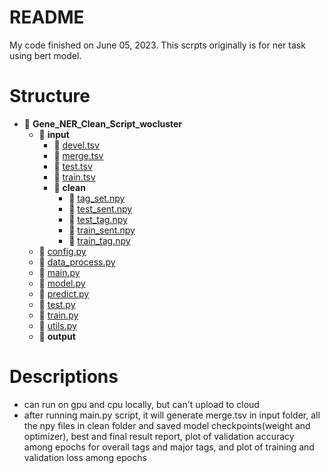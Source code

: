 # README

My code finished on June 05, 2023. This scrpts originally is for ner task using bert model. 

# Structure
- 📂 __Gene\_NER\_Clean\_Script\_wocluster__
   - 📂 __input__
     - 📄 [devel.tsv](input/devel.tsv)
     - 📄 [merge.tsv](input/merge.tsv)
     - 📄 [test.tsv](input/test.tsv)
     - 📄 [train.tsv](input/train.tsv)
     - 📂 __clean__
       - 📄 [tag\_set.npy](input/clean/tag_set.npy)
       - 📄 [test\_sent.npy](input/clean/test_sent.npy)
       - 📄 [test\_tag.npy](input/clean/test_tag.npy)
       - 📄 [train\_sent.npy](input/clean/train_sent.npy)
       - 📄 [train\_tag.npy](input/clean/train_tag.npy)
   - 📄 [config.py](config.py)
   - 📄 [data\_process.py](data_process.py)
   - 📄 [main.py](main.py)
   - 📄 [model.py](model.py)
   - 📄 [predict.py](predict.py)
   - 📄 [test.py](test.py)
   - 📄 [train.py](train.py)
   - 📄 [utils.py](utils.py)
   - 📂 __output__

# Descriptions
- can run on gpu and cpu locally, but can't upload to cloud 
- after running main.py script, it will generate merge.tsv in input folder, all the npy files in clean folder and saved model checkpoints(weight and optimizer), best and final result report, plot of validation accuracy among epochs for overall tags and major tags, and plot of training and validation loss among epochs

